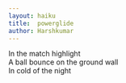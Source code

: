 ```yaml
---
layout: haiku
title:  powerglide
author: Harshkumar
---
```


In the match highlight<br>
A ball bounce on the ground wall<br>
In cold of the night<br>
